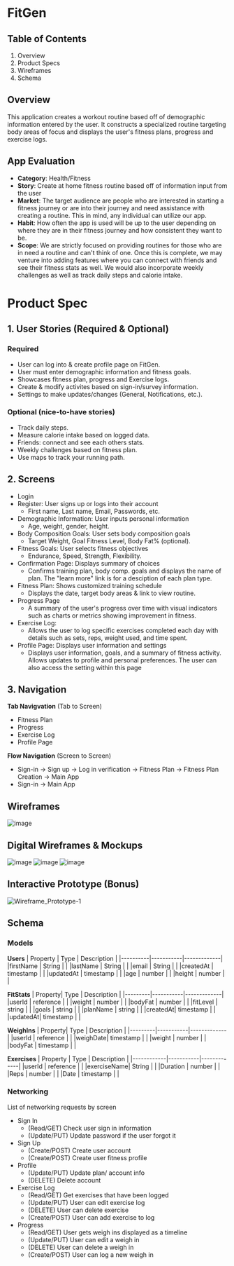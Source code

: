 # FitGen
## Table of Contents
1. Overview
2. Product Specs
3. Wireframes
4. Schema   
## Overview 
This application creates a workout routine based off of demographic information entered by the user. It constructs a specialized routine targeting body areas of focus and displays the user's fitness plans, progress and exercise logs. 

## **App Evaluation**
- **Category**: Health/Fitness
- **Story**: Create at home fitness routine based off of information input from the user
- **Market**: The target audience are people who are interested in starting a fitness journey or are into their journey and need assistance with creating a routine. This in mind, any individual can utilize our app. 
- **Habit**: How often the app is used will be up to the user depending on where they are in their fitness journey and how consistent they want to be.
- **Scope**: We are strictly focused on providing routines for those who are in need a routine and can't think of one. Once this is complete, we may venture into adding features where you can connect with friends and see their fitness stats as well. We would also incorporate weekly challenges as well as track daily steps and calorie intake.
  
# Product Spec
## 1. User Stories (Required & Optional)
### Required
- User can log into & create profile page on FitGen.
- User must enter demographic information and fitness goals.
- Showcases fitness plan, progress and Exercise logs.
- Create & modify activites based on sign-in/survey information.
- Settings to make updates/changes (General, Notifications, etc.).
### Optional (nice-to-have stories)
- Track daily steps.
- Measure calorie intake based on logged data.
- Friends: connect and see each others stats.
- Weekly challenges based on fitness plan.
- Use maps to track your running path.
## 2. Screens
- Login
- Register: User signs up or logs into their account
  - First name, Last name, Email, Passwords, etc.
- Demographic Information: User inputs personal information
  - Age, weight, gender, height.
- Body Composition Goals: User sets body composition goals
  - Target Weight, Goal Fitness Level, Body Fat% (optional).
- Fitness Goals: User selects fitness objectives
  - Endurance, Speed, Strength, Flexibility.
- Confirmation Page: Displays summary of choices
  - Confirms training plan, body comp. goals and displays the name of plan. The "learn more" link is for a desciption of each plan type.
- Fitness Plan: Shows customized training schedule
  - Displays the date, target body areas & link to view routine.
- Progress Page
  - A summary of the user's progress over time with visual indicators such as charts or metrics showing improvement in fitness.
- Exercise Log:
  - Allows the user to log specific exercises completed each day with details such as sets, reps, weight used, and time spent.
- Profile Page: Displays user information and settings
     - Displays user information, goals, and a summary of fitness activity. Allows updates to profile and personal preferences. The user can also access the setting within this page
 
## 3. Navigation
**Tab Navigvation** (Tab to Screen)
- Fitness Plan
- Progress
- Exercise Log
- Profile Page

**Flow Navigation** (Screen to Screen)
- Sign-in -> Sign up -> Log in verification -> Fitness Plan -> Fitness Plan Creation -> Main App
- Sign-in -> Main App

## Wireframes
![image](https://github.com/user-attachments/assets/7add3c3b-886b-4e3d-a016-c8df6efb5a25)

## Digital Wireframes & Mockups 
![image](https://github.com/user-attachments/assets/d8f94a14-8e3e-4e2d-9fa8-7f9505346d4b)
![image](https://github.com/user-attachments/assets/14625fe5-17fd-4d10-a55c-c70a30f1318d)
![image](https://github.com/user-attachments/assets/45bacc1d-23f2-4c0e-bdde-378fff99cc1e)

## Interactive Prototype (Bonus)
![Wireframe_Prototype-1](https://github.com/user-attachments/assets/597fdb8b-c49e-4089-87b1-9d157b30c8ab)

## Schema
### Models
**Users**
| Property | Type      | Description |
|----------|-----------|-------------|
|firstName | String    |             |
|lastName  | String    |             |
|email     | String    |             |
|createdAt | timestamp |             |
|updatedAt | timestamp |             |
|age       | number    |             |
|height    | number    |             |

**FitStats**
| Property| Type      | Description |
|---------|-----------|-------------|
|userId   | reference |             |
|weight   | number    |             |
|bodyFat  | number    |             |
|fitLevel | string    |             |
|goals    | string    |             |
|planName | string    |             |
|createdAt| timestamp |             |
|updatedAt| timestamp |             |

**WeighIns**
| Property| Type      | Description |
|---------|-----------|-------------|
|userId   | reference |             |
|weighDate| timestamp |             |
|weight   | number    |             |
|bodyFat  | timestamp |             |

**Exercises**
| Property   | Type      | Description |
|------------|-----------|-------------|
|userId      | reference |             |
|exerciseName| String    |             |
|Duration    | number    |             |
|Reps        | number    |             |
|Date        | timestamp |             |

### Networking
List of networking requests by screen
- Sign In
   - (Read/GET) Check user sign in information
   - (Update/PUT) Update password if the user forgot it
- Sign Up
   - (Create/POST) Create user account
   - (Create/POST) Create user fitness profile
- Profile
   - (Update/PUT) Update plan/ account info
   - (DELETE) Delete account
- Exercise Log
   - (Read/GET) Get exercises that have been logged
   - (Update/PUT) User can edit exercise log
   - (DELETE) User can delete exercise
   - (Create/POST) User can add exercise to log
- Progress
   - (Read/GET) User gets weigh ins displayed as a timeline
   - (Update/PUT) User can edit a weigh in
   - (DELETE) User can delete a weigh in
   - (Create/POST) User can log a new weigh in 


